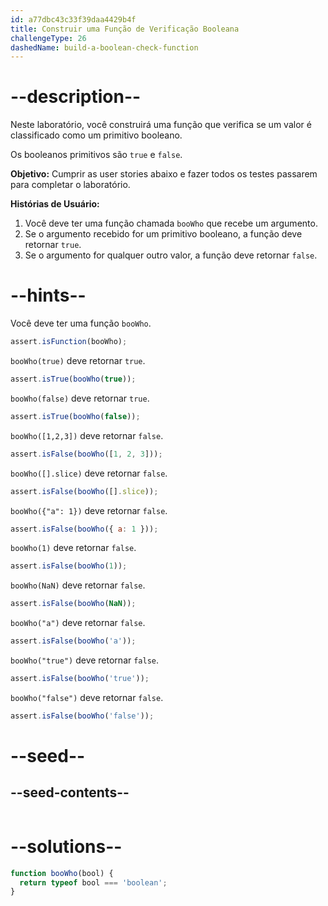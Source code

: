 ```yaml
---
id: a77dbc43c33f39daa4429b4f
title: Construir uma Função de Verificação Booleana
challengeType: 26
dashedName: build-a-boolean-check-function
---
```


# --description--

Neste laboratório, você construirá uma função que verifica se um valor é classificado como um primitivo booleano.

Os booleanos primitivos são `true` e `false`.

**Objetivo:** Cumprir as user stories abaixo e fazer todos os testes passarem para completar o laboratório.

**Histórias de Usuário:**

1. Você deve ter uma função chamada `booWho` que recebe um argumento.
1. Se o argumento recebido for um primitivo booleano, a função deve retornar `true`.
1. Se o argumento for qualquer outro valor, a função deve retornar `false`.

# --hints--

Você deve ter uma função `booWho`.

```js
assert.isFunction(booWho);
```

`booWho(true)` deve retornar `true`.

```js
assert.isTrue(booWho(true));
```

`booWho(false)` deve retornar `true`.

```js
assert.isTrue(booWho(false));
```

`booWho([1,2,3])` deve retornar `false`.

```js
assert.isFalse(booWho([1, 2, 3]));
```

`booWho([].slice)` deve retornar `false`.

```js
assert.isFalse(booWho([].slice));
```

`booWho({"a": 1})` deve retornar `false`.

```js
assert.isFalse(booWho({ a: 1 }));
```

`booWho(1)` deve retornar `false`.

```js
assert.isFalse(booWho(1));
```

`booWho(NaN)` deve retornar `false`.

```js
assert.isFalse(booWho(NaN));
```

`booWho("a")` deve retornar `false`.

```js
assert.isFalse(booWho('a'));
```

`booWho("true")` deve retornar `false`.

```js
assert.isFalse(booWho('true'));
```

`booWho("false")` deve retornar `false`.

```js
assert.isFalse(booWho('false'));
```

# --seed--

## --seed-contents--

```js

```

# --solutions--

```js
function booWho(bool) {
  return typeof bool === 'boolean';
}

```
